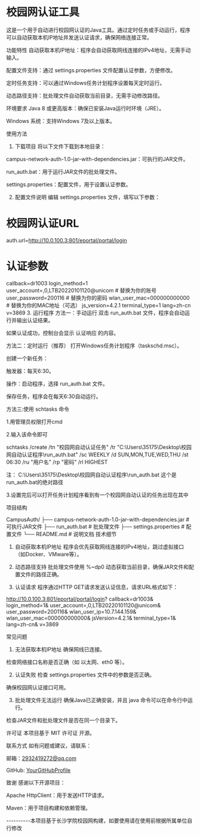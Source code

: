 # 校园网认证工具


这是一个用于自动进行校园网认证的Java工具。通过定时任务或手动运行，程序可以自动获取本机IP地址并发送认证请求，确保网络连接正常。

功能特性
自动获取本机IP地址：程序会自动获取网线连接的IPv4地址，无需手动输入。

配置文件支持：通过 settings.properties 文件配置认证参数，方便修改。

定时任务支持：可以通过Windows任务计划程序设置每天定时运行。

动态路径支持：批处理文件自动获取当前目录，无需手动修改路径。

环境要求
Java 8 或更高版本：确保已安装Java运行时环境（JRE）。

Windows 系统：支持Windows 7及以上版本。

使用方法
1. 下载项目
将以下文件下载到本地目录：

campus-network-auth-1.0-jar-with-dependencies.jar：可执行的JAR文件。

run_auth.bat：用于运行JAR文件的批处理文件。

settings.properties：配置文件，用于设置认证参数。

2. 配置文件说明
编辑 settings.properties 文件，填写以下参数：



# 校园网认证URL
auth.url=http://10.0.100.3:801/eportal/portal/login

# 认证参数
callback=dr1003
login_method=1
user_account=,0,LTB20220101120@unicom  # 替换为你的账号
user_password=200116                   # 替换为你的密码
wlan_user_mac=000000000000             # 替换为你的MAC地址（可选）
js_version=4.2.1
terminal_type=1
lang=zh-cn
v=3869
3. 运行程序
方法一：手动运行
双击 run_auth.bat 文件，程序会自动运行并输出认证结果。

如果认证成功，控制台会显示 认证响应 的内容。

方法二：定时运行（推荐）
打开Windows任务计划程序（taskschd.msc）。

创建一个新任务：

触发器：每天6:30。

操作：启动程序，选择 run_auth.bat 文件。

保存任务，程序会在每天6:30自动运行。

方法三:使用 schtasks 命令

1.用管理员权限打开cmd

2.输入该命令即可

schtasks /create /tn "校园网自动认证任务" /tr "C:\Users\35175\Desktop\校园网自动认证程序\run_auth.bat" /sc WEEKLY /d SUN,MON,TUE,WED,THU /st 06:30 /ru "用户名" /rp "密码" /rl HIGHEST

注： C:\Users\35175\Desktop\校园网自动认证程序\run_auth.bat 这个是run_auth.bat的绝对路径

3.设置完后可以打开任务计划程序看到有一个校园网自动认证的任务出现在其中


项目结构

CampusAuth/
├── campus-network-auth-1.0-jar-with-dependencies.jar  # 可执行JAR文件
├── run_auth.bat                                      # 批处理文件
├── settings.properties                               # 配置文件
└── README.md                                        # 说明文档
技术细节
1. 自动获取本机IP地址
程序会优先获取网线连接的IPv4地址，跳过虚拟接口（如Docker、VMware等）。

2. 动态路径支持
批处理文件使用 %~dp0 动态获取当前目录，确保JAR文件和配置文件的路径正确。

3. 认证请求
程序通过HTTP GET请求发送认证信息，请求URL格式如下：


http://10.0.100.3:801/eportal/portal/login?
callback=dr1003&
login_method=1&
user_account=,0,LTB20220101120@unicom&
user_password=200116&
wlan_user_ip=10.7.144.159&
wlan_user_mac=000000000000&
jsVersion=4.2.1&
terminal_type=1&
lang=zh-cn&
v=3869


常见问题
1. 无法获取本机IP地址
确保网线已连接。

检查网络接口名称是否正确（如 以太网、eth0 等）。

2. 认证失败
检查 settings.properties 文件中的参数是否正确。

确保校园网认证接口可用。

3. 批处理文件无法运行
确保Java已正确安装，并且 java 命令可以在命令行中运行。

检查JAR文件和批处理文件是否在同一个目录下。

许可证
本项目基于 MIT 许可证 开源。

联系方式
如有问题或建议，请联系：

邮箱：2932419272@qq.com

GitHub: [YourGitHubProfile](https://github.com/YinZiBenRun)

致谢
感谢以下开源项目：

Apache HttpClient：用于发送HTTP请求。

Maven：用于项目构建和依赖管理。


 ----------本项目基于长沙学院校园网构建，如要使用请在使用前根据所属单位自行修改

